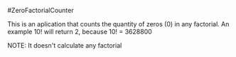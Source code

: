 #ZeroFactorialCounter

This is an aplication that counts the quantity of zeros (0) in any factorial.
An example 10! will return 2, because 10! = 3628800


NOTE: It doesn't calculate any factorial
